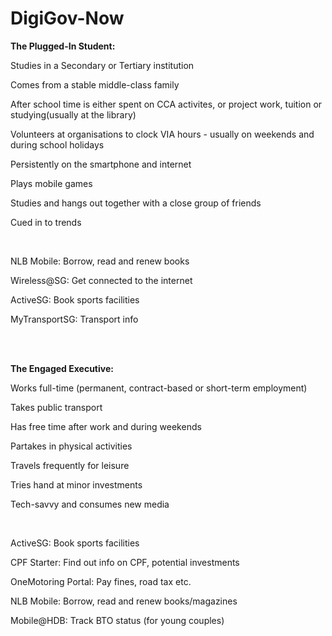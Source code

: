 # DigiGov-Now

<b>The Plugged-In Student: </b>

Studies in a Secondary or Tertiary institution

Comes from a stable middle-class family

After school time is either spent on CCA activites, or project work, tuition or studying(usually at the library)

Volunteers at organisations to clock VIA hours - usually on weekends and during school holidays

Persistently on the smartphone and internet

Plays mobile games

Studies and hangs out together with a close group of friends

Cued in to trends

<br/>

NLB Mobile: Borrow, read and renew books

Wireless@SG: Get connected to the internet

ActiveSG: Book sports facilities

MyTransportSG: Transport info

<br/>
<br/>

<b>The Engaged Executive: </b>

Works full-time (permanent, contract-based or short-term employment)

Takes public transport

Has free time after work and during weekends

Partakes in physical activities

Travels frequently for leisure

Tries hand at minor investments

Tech-savvy and consumes new media

<br/>

ActiveSG: Book sports facilities

CPF Starter: Find out info on CPF, potential investments

OneMotoring Portal: Pay fines, road tax etc.

NLB Mobile: Borrow, read and renew books/magazines

Mobile@HDB: Track BTO status (for young couples)

<br/>
<br/>


